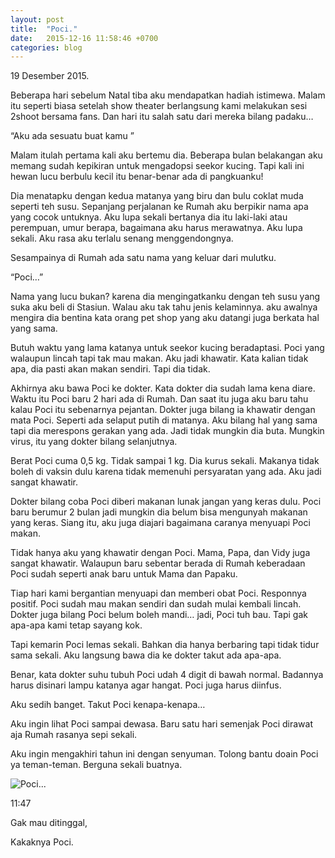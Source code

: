 ```yaml
---
layout: post
title:  "Poci."
date:   2015-12-16 11:58:46 +0700
categories: blog
---
```

19 Desember 2015.

Beberapa hari sebelum Natal tiba aku mendapatkan hadiah istimewa. Malam itu seperti biasa setelah show theater berlangsung kami melakukan sesi 2shoot bersama fans. Dan hari itu salah satu dari mereka bilang padaku…

“Aku ada sesuatu buat kamu ”

Malam itulah pertama kali aku bertemu dia. Beberapa bulan belakangan aku memang sudah kepikiran untuk mengadopsi seekor kucing. Tapi kali ini hewan lucu berbulu kecil itu benar-benar ada di pangkuanku!

Dia menatapku dengan kedua matanya yang biru dan bulu coklat muda seperti teh susu. Sepanjang perjalanan ke Rumah aku berpikir nama apa yang cocok untuknya. Aku lupa sekali bertanya dia itu laki-laki atau perempuan, umur berapa, bagaimana aku harus merawatnya. Aku lupa sekali. Aku rasa aku terlalu senang menggendongnya.

Sesampainya di Rumah ada satu nama yang keluar dari mulutku.

“Poci…”

Nama yang lucu bukan? karena dia mengingatkanku dengan teh susu yang suka aku beli di Stasiun. Walau aku tak tahu jenis kelaminnya. aku awalnya mengira dia bentina kata orang pet shop yang aku datangi juga berkata hal yang sama.

Butuh waktu yang lama katanya untuk seekor kucing beradaptasi. Poci yang walaupun lincah tapi tak mau makan. Aku jadi khawatir. Kata kalian tidak apa, dia pasti akan makan sendiri. Tapi dia tidak.

Akhirnya aku bawa Poci ke dokter. Kata dokter dia sudah lama kena diare. Waktu itu Poci baru 2 hari ada di Rumah. Dan saat itu juga aku baru tahu kalau Poci itu sebenarnya pejantan. Dokter juga bilang ia khawatir dengan mata Poci. Seperti ada selaput putih di matanya. Aku bilang hal yang sama tapi dia merespons gerakan yang ada. Jadi tidak mungkin dia buta. Mungkin virus, itu yang dokter bilang selanjutnya.

Berat Poci cuma 0,5 kg. Tidak sampai 1 kg. Dia kurus sekali. Makanya tidak boleh di vaksin dulu karena tidak memenuhi persyaratan yang ada. Aku jadi sangat khawatir.

Dokter bilang coba Poci diberi makanan lunak jangan yang keras dulu. Poci baru berumur 2 bulan jadi mungkin dia belum bisa mengunyah makanan yang keras. Siang itu, aku juga diajari bagaimana caranya menyuapi Poci makan.

Tidak hanya aku yang khawatir dengan Poci. Mama, Papa, dan Vidy juga sangat khawatir. Walaupun baru sebentar berada di Rumah keberadaan Poci sudah seperti anak baru untuk Mama dan Papaku.

Tiap hari kami bergantian menyuapi dan memberi obat Poci. Responnya positif. Poci sudah mau makan sendiri dan sudah mulai kembali lincah. Dokter juga bilang Poci belum boleh mandi… jadi, Poci tuh bau. Tapi gak apa-apa kami tetap sayang kok.

Tapi kemarin Poci lemas sekali. Bahkan dia hanya berbaring tapi tidak tidur sama sekali. Aku langsung bawa dia ke dokter takut ada apa-apa.

Benar, kata dokter suhu tubuh Poci udah 4 digit di bawah normal. Badannya harus disinari lampu katanya agar hangat. Poci juga harus diinfus.

Aku sedih banget. Takut Poci kenapa-kenapa…

Aku ingin lihat Poci sampai dewasa. Baru satu hari semenjak Poci dirawat aja Rumah rasanya sepi sekali.

Aku ingin mengakhiri tahun ini dengan senyuman. Tolong bantu doain Poci ya teman-teman. Berguna sekali buatnya.

![Poci...]({{site.baseurl}}/assets/img/wpid-2015-12-26-11.55.41-1.jpeg)

11:47

Gak mau ditinggal,

Kakaknya Poci.
